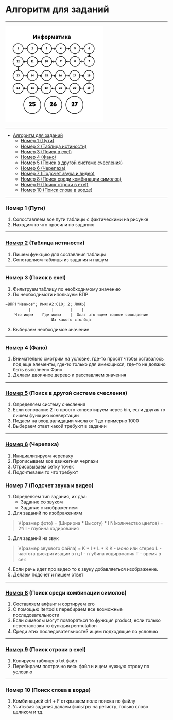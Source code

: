 # Алгоритм для заданий

---

<img src="../img/Информатика.png" alt="Информатика" height="300"/>

---

- [Алгоритм для заданий](#алгоритм-для-заданий)
    - [Номер 1 (Пути)](#номер-1-пути)
    - [Номер 2 (Таблица истиности)](#номер-2-таблица-истиности)
    - [Номер 3 (Поиск в exel)](#номер-3-поиск-в-exel)
    - [Номер 4 (Фано)](#номер-4-фано)
    - [Номер 5 (Поиск в другой системе счесления)](#номер-5-поиск-в-другой-системе-счесления)
    - [Номер 6 (Черепаха)](#номер-6-черепаха)
    - [Номер 7 (Подсчет звука и видео)](#номер-7-подсчет-звука-и-видео)
    - [Номер 8 (Поиск среди комбинации симолов)](#номер-8-поиск-среди-комбинации-симолов)
    - [Номер 9 (Поиск строки в exel)](#номер-9-поиск-строки-в-exel)
    - [Номер 10 (Поиск слова в ворде)](#номер-10-поиск-слова-в-ворде)

---

### Номер 1 (Пути)
1. Сопоставляем все пути таблицы с фактическими на рисунке
2. Находим то что просили по заданию

---

### [Номер 2](Шаблоны/Ex2.py) (Таблица истиности)
1. Пишем функцию для составлния таблицы
2. Сопотавляем таблицы из задания и нашум

---

### Номер 3 (Поиск в exel)
1. Фильтруем таблицу по необходимому значению
2. По необходимоти ипользуем ВПР
```
=ВПР("Иванов"; Имя!A2:C10; 2; ЛОЖЬ)
          |         |       |    |
    Что ищем    Где ищем    |  Флаг что ищем точное совпадение
                    Из какого столбца
```
3. Выбераем необходимое значение

---

### Номер 4 (Фано)
1. Внимательно смотрим на условие, где-то просят чтобы оставалось под еще элементы, где-то только для имеющихся, где-то не должно быть выполнено Фано
2. Делаем двоичное дерево и расставляем значения

---

### [Номер 5](Шаблоны/Ex5.py) (Поиск в другой системе счесления)
1. Определяем систему счесления
2. Если основание 2 то просто конвертируем через bin, 
если другая то пишем функцию конвертации
3. Подаем на вход валидации числа от 1 до примерно 1000
4. Выбераем ответ какой требуют в задании

---

### [Номер 6](Шаблоны/Ex6.py) (Черепаха)
1. Инициализируем черепаху
2. Прописываем все движегния черпахи
3. Отрисовываем сетку точек
4. Подсчтываем то что требуют

### Номер 7 (Подсчет звука и видео)

1. Определяем тип задания, их два:
   - Задание со звуком
   - Задание с изображением
2. Для заданий по изображениям
>V(размер фото) = (Ширирна * Высоту) * I
N(количество цветов) = 2^i
I - глубина кодирования
3. Для заданий на звук
>V(размер звуквого файла) = K * I * L * K
K - моно или стерео
L - частота дискритизации в гц
I - глубина кодирвоания
T - время в сек
4. Если речь идет про видео то к звуку добавляеться изображение.
5. Делаем подсчет и пишем ответ

---

### [Номер 8](Шаблоны/Ex8.py) (Поиск среди комбинации симолов)
1. Составляем алфаит и сортируем его
2. C помощью itertools перебираем все возможные последовательности
3. Если символы могут повторяться то функция product, если только перестановки то функция permutation 
4. Среди этих последовательностей ищем подходящие по условию

---

### [Номер 9](Шаблоны/Ex9.py) (Поиск строки в exel)
1. Копируем таблицу в txt файл
2. Перебираем построчно весь файл и ищем нужную строку по условию

---

### Номер 10 (Поиск слова в ворде)
1. Комбинацией сtrl + F открываем поле поиска по файлу
2. Учитывая задания далаем фильтры на регистр, только слово целиком и тд.
